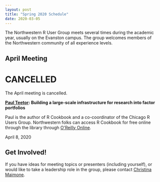 ```yaml
---
layout: post
title: "Spring 2020 Schedule"
date: 2020-03-05
---
```


The Northwestern R User Group meets several times during the academic year, usually on the Evanston campus.  The group welcomes members of the Northwestern community of all experience levels. 

## April Meeting

# CANCELLED

The April meeting is cancelled.

**[Paul Teetor](http://quantdevel.com/public): Building a large-scale infrastructure for research into factor portfolios**

Paul is the author of R Cookbook and a co-coordinator of the Chicago R Users Group.  Northwestern folks can access R Cookbook for free online through the library through [O'Reilly Online](https://learning.oreilly.com/library/view/r-cookbook-2nd/9781492040675/).

April 8, 2020


## Get Involved!

If you have ideas for meeting topics or presenters (including yourself), or would like to take a leadership role in the group, please contact [Christina Maimone](mailto:christina.maimone@northwestern.edu).
